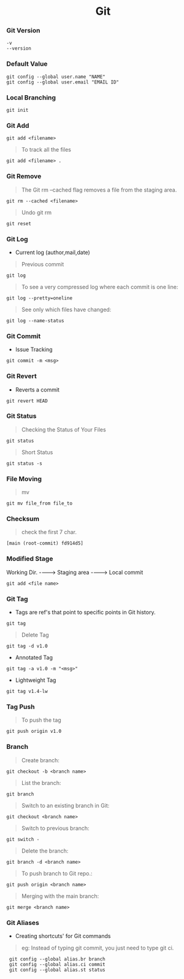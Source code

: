 <h1 align="center">Git</h1>

### Git Version
```
-v
--version
```
### Default Value
```
git config --global user.name "NAME"
git config --global user.email "EMAIL ID"
```
### Local Branching
```
git init
```
### Git Add
```
git add <filename>
```
> To track all the files
```
git add <filename> .
```
### Git Remove
> The Git rm –cached flag removes a file from the staging area.
```
git rm --cached <filename>
```
> Undo git rm 
```
git reset
```
### Git Log
- Current log (author,mail,date)
> Previous commit

```
git log
```
> To see a very compressed log where each commit is one line:
```
git log --pretty=oneline
```
> See only which files have changed:
```
git log --name-status
```
### Git Commit
- Issue Tracking
```
git commit -m <msg>
```
### Git Revert
- Reverts a commit
```
git revert HEAD
```
### Git Status
> Checking the Status of Your Files
```
git status
```
> Short Status
```
git status -s
```
### File Moving
> mv
```
git mv file_from file_to
```
### Checksum
> check the first 7 char.
```
[main (root-commit) fd914d5]
```
### Modified Stage
Working Dir. ----> Staging area ----> Local commit

```
git add <file name>
```
### Git Tag
- Tags are ref's that point to specific points in Git history.
```
git tag
```
> Delete Tag
```
git tag -d v1.0
```
- Annotated Tag
```
git tag -a v1.0 -m "<msg>"
```
- Lightweight Tag
```
git tag v1.4-lw
```
### Tag Push
> To push the tag
```
git push origin v1.0
```
### Branch
> Create branch:
```
git checkout -b <branch name>
```
> List the branch:
```
git branch
```
> Switch to an existing branch in Git:
```
git checkout <branch name>
```
> Switch to previous branch:
```
git switch -
```
> Delete the branch:
```
git branch -d <branch name>
```
> To push branch to Git repo.:
```
git push origin <branch name>
```
> Merging with the main branch:
```
git merge <branch name>
```
### Git Aliases
- Creating shortcuts' for Git commands
> eg:  Instead of typing git commit, you just need to type git ci.
```
 git config --global alias.br branch
 git config --global alias.ci commit
 git config --global alias.st status
```
